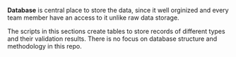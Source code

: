 **Database** is central place to store the data, since it well orginized and every team member have an access 
to it unlike raw data storage. 

The scripts in this sections create tables to store records of different types and their validation results.
There is no focus on database structure and methodology in this repo. 